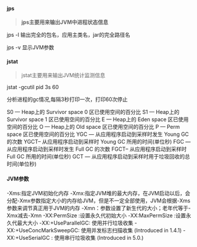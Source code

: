 #### jps

> **jps主要用来输出JVM中进程状态信息**   

jps -l 输出完全的包名，应用主类名，jar的完全路径名 

jps -v 显示JVM参数

#### jstat

> jstat主要用来输出JVM统计监测信息

jstat -gcutil pid  3s 60 

分析进程的gc情况,每隔3秒打印一次，打印60次停止

S0  — Heap上的 Survivor space 0 区已使用空间的百分比
S1  — Heap上的 Survivor space 1 区已使用空间的百分比
E   — Heap上的 Eden space 区已使用空间的百分比
O   — Heap上的 Old space 区已使用空间的百分比
P   — Perm space 区已使用空间的百分比
YGC — 从应用程序启动到采样时发生 Young GC 的次数
YGCT– 从应用程序启动到采样时 Young GC 所用的时间(单位秒)
FGC — 从应用程序启动到采样时发生 Full GC 的次数
FGCT– 从应用程序启动到采样时 Full GC 所用的时间(单位秒)
GCT — 从应用程序启动到采样时用于垃圾回收的总时间(单位秒)
#### JVM参数
-Xms:指定JVM初始化内存
-Xmx:指定JVM堆的最大内存，在JVM启动以后，会分配-Xmx参数指定大小的内存给JVM，但是不一定全部使用，JVM会根据-Xms参数来调节真正用于JVM的内存
-Xmn：参数设置了新生代的大小；老年代等于-Xmx减去-Xmn
-XX:PermSize :设置永久代初始大小
-XX:MaxPermSize :设置永久代最大大小
-XX:+UseParallelGC:       使用并行垃圾收集
-XX:+UseConcMarkSweepGC: 使用并发标志扫描收集 (Introduced in 1.4.1)
-XX:+UseSerialGC : 使用串行垃圾收集 (Introduced in 5.0.)